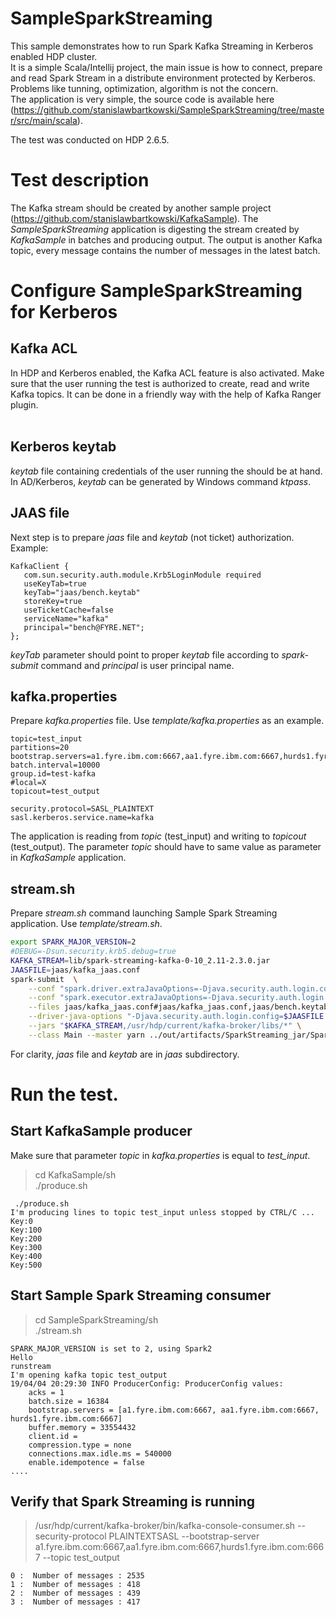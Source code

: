 # SampleSparkStreaming

This sample demonstrates how to run Spark Kafka Streaming in Kerberos enabled HDP cluster.<br>
It is a simple Scala/Intellij project, the main issue is how to connect, prepare and read Spark Stream in a distribute environment protected by Kerberos. Problems like tunning, optimization, algorithm is not the concern.<br>
The application is very simple, the source code is available here (https://github.com/stanislawbartkowski/SampleSparkStreaming/tree/master/src/main/scala).

The test was conducted on HDP 2.6.5. <br>

# Test description

The Kafka stream should be created by another sample project (https://github.com/stanislawbartkowski/KafkaSample). The *SampleSparkStreaming* application is digesting the stream created by *KafkaSample* in batches and producing output. The output is another Kafka topic, every message contains the number of messages in the latest batch. 

# Configure SampleSparkStreaming for Kerberos

## Kafka ACL
In HDP and Kerberos enabled, the Kafka ACL feature is also activated. Make sure that the user running the test is authorized to create, read and write Kafka topics. It can be done in a friendly way with the help of Kafka Ranger plugin.<br>
<br>
## Kerberos keytab
*keytab* file containing credentials of the user running the should be at hand. In AD/Kerberos, *keytab* can be generated by Windows command *ktpass*.<br>
## JAAS file
Next step is to prepare *jaas* file and *keytab* (not ticket) authorization. <br>
Example:
```
KafkaClient {
   com.sun.security.auth.module.Krb5LoginModule required
   useKeyTab=true
   keyTab="jaas/bench.keytab"
   storeKey=true
   useTicketCache=false
   serviceName="kafka"
   principal="bench@FYRE.NET";
};
```
*keyTab* parameter should point to proper *keytab* file according to *spark-submit* command and *principal* is user principal name.<br>
## kafka.properties
Prepare *kafka.properties* file. Use *template/kafka.properties* as an example.
```
topic=test_input
partitions=20
bootstrap.servers=a1.fyre.ibm.com:6667,aa1.fyre.ibm.com:6667,hurds1.fyre.ibm.com:6667
batch.interval=10000
group.id=test-kafka
#local=X
topicout=test_output

security.protocol=SASL_PLAINTEXT
sasl.kerberos.service.name=kafka
```
The application is reading from *topic* (test_input) and writing to *topicout* (test_output). The parameter *topic* should have to same value as parameter in *KafkaSample* application.
## stream.sh
Prepare *stream.sh* command launching Sample Spark Streaming application. Use *template/stream.sh*.
```bash
export SPARK_MAJOR_VERSION=2
#DEBUG=-Dsun.security.krb5.debug=true
KAFKA_STREAM=lib/spark-streaming-kafka-0-10_2.11-2.3.0.jar
JAASFILE=jaas/kafka_jaas.conf
spark-submit  \
    --conf "spark.driver.extraJavaOptions=-Djava.security.auth.login.config=$JAASFILE $DEBUG" \
    --conf "spark.executor.extraJavaOptions=-Djava.security.auth.login.config=$JAASFILE $DEBUG" \
    --files jaas/kafka_jaas.conf#jaas/kafka_jaas.conf,jaas/bench.keytab#jaas/bench.keytab \
    --driver-java-options "-Djava.security.auth.login.config=$JAASFILE $DEBUG" \
    --jars "$KAFKA_STREAM,/usr/hdp/current/kafka-broker/libs/*" \
    --class Main --master yarn ../out/artifacts/SparkStreaming_jar/SparkStreaming.jar runstream kafka.properties
```
For clarity, *jaas* file and *keytab* are in *jaas* subdirectory. 
# Run the test.
## Start KafkaSample producer
Make sure that parameter *topic* in *kafka.properties* is equal to *test_input*.<br>
>cd KafkaSample/sh<br>
> ./produce.sh
```
 ./produce.sh 
I'm producing lines to topic test_input unless stopped by CTRL/C ...
Key:0
Key:100
Key:200
Key:300
Key:400
Key:500
```
## Start Sample Spark Streaming consumer
>cd SampleSparkStreaming/sh<br>
>./stream.sh<br>
```
SPARK_MAJOR_VERSION is set to 2, using Spark2
Hello
runstream
I'm opening kafka topic test_output
19/04/04 20:29:30 INFO ProducerConfig: ProducerConfig values: 
	acks = 1
	batch.size = 16384
	bootstrap.servers = [a1.fyre.ibm.com:6667, aa1.fyre.ibm.com:6667, hurds1.fyre.ibm.com:6667]
	buffer.memory = 33554432
	client.id = 
	compression.type = none
	connections.max.idle.ms = 540000
	enable.idempotence = false
....
```
## Verify that Spark Streaming is running
>  /usr/hdp/current/kafka-broker/bin/kafka-console-consumer.sh --security-protocol PLAINTEXTSASL --bootstrap-server a1.fyre.ibm.com:6667,aa1.fyre.ibm.com:6667,hurds1.fyre.ibm.com:6667 --topic test_output
```
0 :  Number of messages : 2535
1 :  Number of messages : 418
2 :  Number of messages : 439
3 :  Number of messages : 417

```
